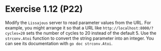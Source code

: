 # Exercise 1.12 (P22)

Modify the `Lissajous` server to read parameter values from the URL.
For example, you might arrange it so that a URL like `http://localhost:8000/?cycles=20`
sets the number of cycles to 20 instead of the default 5.
Use the `strconv.Atoi` function to convert the string parameter into an integer.
You can see its documentation with `go doc strconv.Atoi`.
